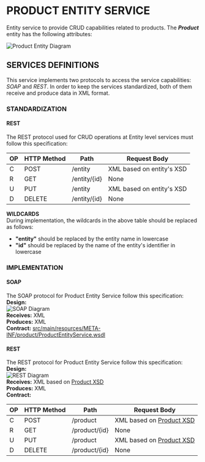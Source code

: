 # PRODUCT ENTITY SERVICE
Entity service to provide CRUD capabilities related to products. The ***Product*** entity has the following attributes:

![Product Entity Diagram](documentation/diagrams/Entity.png)

## SERVICES DEFINITIONS
This service implements two protocols to access the service capabilities: *SOAP* and *REST*.
In order to keep the services standardized, both of them receive and produce data in XML format.

### STANDARDIZATION
#### REST
The REST protocol used for CRUD operations at Entity level services must follow this specification:

OP | HTTP Method | Path | Request Body
---|-------------|------|-------------
C |POST | /entity | XML based on entity's XSD
R |GET | /entity/{id} | None
U |PUT | /entity | XML based on entity's XSD
D |DELETE | /entity/{id} | None

**WILDCARDS** <br />
During implementation, the wildcards in the above table should be replaced as follows:
 * **"entity"** should be replaced by the entity name in lowercase
 * **"id"** should be replaced by the name of the entity's identifier in lowercase

### IMPLEMENTATION
#### SOAP

The SOAP protocol for Product Entity Service follow this specification:<br />
**Design:**<br /> ![SOAP Diagram](documentation/diagrams/SOAP.png)<br/>
**Receives:** XML<br />
**Produces:** XML<br />
**Contract:** [src/main/resources/META-INF/product/ProductEntityService.wsdl](product-entity-service-ejb/src/main/resources/META-INF/wsdl/ProductEntityService.wsdl)<br />


#### REST
The REST protocol for Product Entity Service follow this specification:<br />
**Design:**<br /> ![REST Diagram](documentation/diagrams/REST.png) <br/>
**Receives:** XML based on [Product XSD](product-entity-service-ejb/src/main/resources/META-INF/pes/entity/Product.xsd)<br/>
**Produces:** XML<br />
**Contract:** <br />

OP | HTTP Method | Path | Request Body
---|-------------|------|-------------
C |POST | /product | XML based on [Product XSD](product-entity-service-ejb/src/main/resources/META-INF/pes/entity/Product.xsd)
R |GET | /product/{id} | None
U |PUT | /product | XML based on [Product XSD](product-entity-service-ejb/src/main/resources/META-INF/pes/entity/Product.xsd)
D |DELETE | /product/{id} | None
